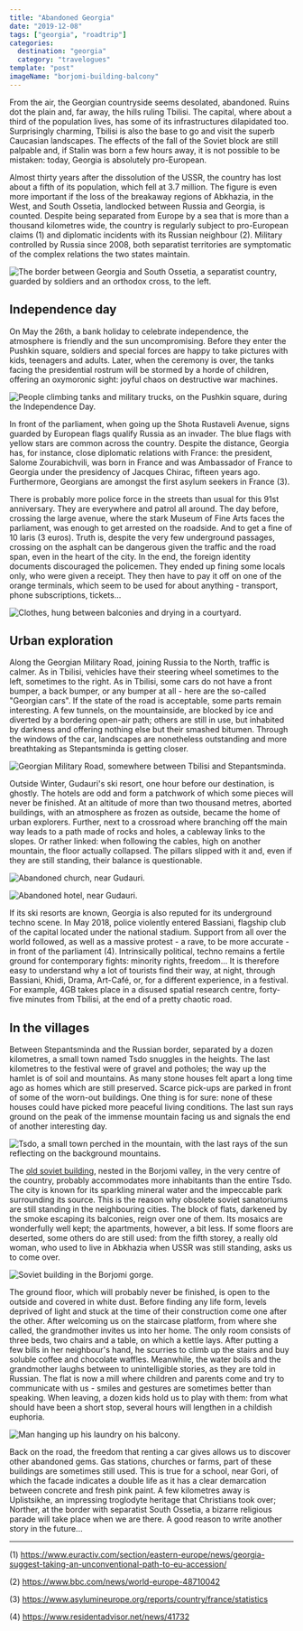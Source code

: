 ```yaml
---
title: "Abandoned Georgia"
date: "2019-12-08"
tags: ["georgia", "roadtrip"]
categories:
  destination: "georgia"
  category: "travelogues"
template: "post"
imageName: "borjomi-building-balcony"
---
```

From the air, the Georgian countryside seems desolated, abandoned. Ruins dot the plain and, far away, the hills ruling Tbilisi. The capital, where about a third of the population lives, has some of its infrastructures dilapidated too. Surprisingly charming, Tbilisi is also the base to go and visit the superb Caucasian landscapes. The effects of the fall of the Soviet block are still palpable and, if Stalin was born a few hours away, it is not possible to be mistaken: today, Georgia is absolutely pro-European.

Almost thirty years after the dissolution of the USSR, the country has lost about a fifth of its population, which fell at 3.7 million. The figure is even more important if the loss of the breakaway regions of Abkhazia, in the West, and South Ossetia, landlocked between Russia and Georgia, is counted. Despite being separated from Europe by a sea that is more than a thousand kilometres wide, the country is regularly subject to pro-European claims (1) and diplomatic incidents with its Russian neighbour (2). Military controlled by Russia since 2008, both separatist territories are symptomatic of the complex relations the two states maintain.

![The border between Georgia and South Ossetia, a separatist country, guarded by soldiers and an orthodox cross, to the left.](../../../images/georgia/south-ossetian-border.jpg "South Ossetian Border")

## Independence day

On May the 26th, a bank holiday to celebrate independence, the atmosphere is friendly and the sun uncompromising. Before they enter the Pushkin square, soldiers and special forces are happy to take pictures with kids, teenagers and adults. Later, when the ceremony is over, the tanks facing the presidential rostrum will be stormed by a horde of children, offering an oxymoronic sight: joyful chaos on destructive war machines.

![People climbing tanks and military trucks, on the Pushkin square, during the Independence Day.](../../../images/georgia/tbilisi-pushkin-square.jpg "Pushkin Square")

In front of the parliament, when going up the Shota Rustaveli Avenue, signs guarded by European flags qualify Russia as an invader. The blue flags with yellow stars are common across the country. Despite the distance, Georgia has, for instance, close diplomatic relations with France: the president, Salome Zourabichvili, was born in France and was Ambassador of France to Georgia under the presidency of Jacques Chirac, fifteen years ago. Furthermore, Georgians are amongst the first asylum seekers in France (3).

There is probably more police force in the streets than usual for this 91st anniversary. They are everywhere and patrol all around. The day before, crossing the large avenue, where the stark Museum of Fine Arts faces the parliament, was enough to get arrested on the roadside. And to get a fine of 10 laris (3 euros). Truth is, despite the very few underground passages, crossing on the asphalt can be dangerous given the traffic and the road span, even in the heart of the city. In the end, the foreign identity documents discouraged the policemen. They ended up fining some locals only, who were given a receipt. They then have to pay it off on one of the orange terminals, which seem to be used for about anything - transport, phone subscriptions, tickets...

![Clothes, hung between balconies and drying in a courtyard.](../../../images/georgia/tbilisi-courtyard.jpg "Courtyard")

## Urban exploration

Along the Georgian Military Road, joining Russia to the North, traffic is calmer. As in Tbilisi, vehicles have their steering wheel sometimes to the left, sometimes to the right. As in Tbilisi, some cars do not have a front bumper, a back bumper, or any bumper at all - here are the so-called "Georgian cars". If the state of the road is acceptable, some parts remain interesting. A few tunnels, on the mountainside, are blocked by ice and diverted by a bordering open-air path; others are still in use, but inhabited by darkness and offering nothing else but their smashed bitumen. Through the windows of the car, landscapes are nonetheless outstanding and more breathtaking as Stepantsminda is getting closer.

![Georgian Military Road, somewhere between Tbilisi and Stepantsminda.](../../../images/georgia/military-road.jpg "Georgian Military road")

Outside Winter, Gudauri's ski resort, one hour before our destination, is ghostly. The hotels are odd and form a patchwork of which some pieces will never be finished. At an altitude of more than two thousand metres, aborted buildings, with an atmosphere as frozen as outside, became the home of urban explorers. Further, next to a crossroad where branching off the main way leads to a path made of rocks and holes, a cableway links to the slopes. Or rather linked: when following the cables, high on another mountain, the floor actually collapsed. The pillars slipped with it and, even if they are still standing, their balance is questionable.

![Abandoned church, near Gudauri.](../../../images/georgia/gudauri-abandoned-church.jpg "Abandoned church")

![Abandoned hotel, near Gudauri.](../../../images/georgia/gudauri-abandoned-hotel.jpg "Abandoned hotel")

If its ski resorts are known, Georgia is also reputed for its underground techno scene. In May 2018, police violently entered Bassiani, flagship club of the capital located under the national stadium. Support from all over the world followed, as well as a massive protest - a rave, to be more accurate - in front of the parliament (4). Intrinsically political, techno remains a fertile ground for contemporary fights: minority rights, freedom... It is therefore easy to understand why a lot of tourists find their way, at night, through Bassiani, Khidi, Drama, Art-Café, or, for a different experience, in a festival. For example, 4GB takes place in a disused spatial research centre, forty-five minutes from Tbilisi, at the end of a pretty chaotic road.

## In the villages

Between Stepantsminda and the Russian border, separated by a dozen kilometres, a small town named Tsdo snuggles in the heights. The last kilometres to the festival were of gravel and potholes; the way up the hamlet is of soil and mountains. As many stone houses felt apart a long time ago as homes which are still preserved. Scarce pick-ups are parked in front of some of the worn-out buildings. One thing is for sure: none of these houses could have picked more peaceful living conditions. The last sun rays ground on the peak of the immense mountain facing us and signals the end of another interesting day.

![Tsdo, a small town perched in the mountain, with the last rays of the sun reflecting on the background mountains.](../../../images/georgia/tsdo.jpg "Tsdo")

The [old soviet building](/en/a-soviet-building), nested in the Borjomi valley, in the very centre of the country, probably accommodates more inhabitants than the entire Tsdo. The city is known for its sparkling mineral water and the impeccable park surrounding its source. This is the reason why obsolete soviet sanatoriums are still standing in the neighbouring cities. The block of flats, darkened by the smoke escaping its balconies, reign over one of them. Its mosaics are wonderfully well kept; the apartments, however, a bit less. If some floors are deserted, some others do are still used: from the fifth storey, a really old woman, who used to live in Abkhazia when USSR was still standing, asks us to come over.

![Soviet building in the Borjomi gorge.](../../../images/georgia/borjomi-soviet-building.jpg "Soviet building")

The ground floor, which will probably never be finished, is open to the outside and covered in white dust. Before finding any life form, levels deprived of light and stuck at the time of their construction come one after the other. After welcoming us on the staircase platform, from where she called, the grandmother invites us into her home. The only room consists of three beds, two chairs and a table, on which a kettle lays. After putting a few bills in her neighbour's hand, he scurries to climb up the stairs and buy soluble coffee and chocolate waffles. Meanwhile, the water boils and the grandmother laughs between to unintelligible stories, as they are told in Russian. The flat is now a mill where children and parents come and try to communicate with us - smiles and gestures are sometimes better than speaking. When leaving, a dozen kids hold us to play with them: from what should have been a short stop, several hours will lengthen in a childish euphoria.

![Man hanging up his laundry on his balcony.](../../../images/georgia/borjomi-building-balcony.jpg "Soviet building")

Back on the road, the freedom that renting a car gives allows us to discover other abandoned gems. Gas stations, churches or farms, part of these buildings are sometimes still used. This is true for a school, near Gori, of which the facade indicates a double life as it has a clear demarcation between concrete and fresh pink paint. A few kilometres away is Uplistsikhe, an impressing troglodyte heritage that Christians took over; Norther, at the border with separatist South Ossetia, a bizarre religious parade will take place when we are there. A good reason to write another story in the future...

-----

(1) https://www.euractiv.com/section/eastern-europe/news/georgia-suggest-taking-an-unconventional-path-to-eu-accession/

(2) https://www.bbc.com/news/world-europe-48710042

(3) https://www.asylumineurope.org/reports/country/france/statistics

(4) https://www.residentadvisor.net/news/41732
